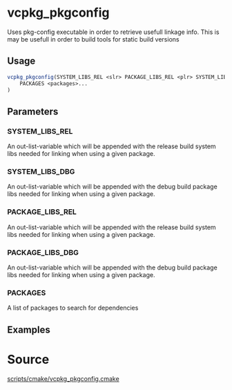 # vcpkg_pkgconfig

Uses pkg-config executable in order to retrieve usefull linkage info.
This is may be usefull in order to build tools for static build versions

## Usage
```cmake
vcpkg_pkgconfig(SYSTEM_LIBS_REL <slr> PACKAGE_LIBS_REL <plr> SYSTEM_LIBS_DBG <sld> PACKAGE_LIBS_DBG <pld>
    PACKAGES <packages>...
)
```

## Parameters
### SYSTEM_LIBS_REL
An out-list-variable which will be appended with the release build system libs needed for linking when using a given package.

### SYSTEM_LIBS_DBG
An out-list-variable which will be appended with the debug build package libs needed for linking when using a given package.

### PACKAGE_LIBS_REL
An out-list-variable which will be appended with the release build system libs needed for linking when using a given package.

### PACKAGE_LIBS_DBG
An out-list-variable which will be appended with the debug build package libs needed for linking when using a given package.

### PACKAGES
A list of packages to search for dependencies

## Examples

# Source
[scripts/cmake/vcpkg_pkgconfig.cmake](https://github.com/Microsoft/vcpkg/blob/master/scripts/cmake/vcpkg_pkgconfig.cmake)
